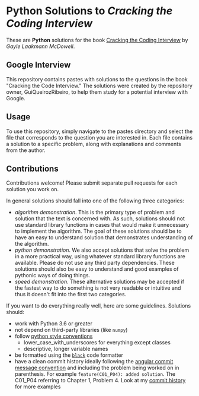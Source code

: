 # Python Solutions to *Cracking the Coding Interview*

These are **Python** solutions for the book [Cracking the Coding Interview](http://englishonlineclub.com/pdf/Cracking%20the%20Coding%20Interview%20-%20189%20Programming%20Questions%20and%20Solutions%20(6th%20Edition)%20[EnglishOnlineClub.com].pdf) by *Gayle Laakmann McDowell*.

## Google Interview

This repository contains pastes with solutions to the questions in the book "Cracking the Code Interview." The solutions were created by the repository owner, GuiQueirozRibeiro, to help them study for a potential interview with Google.

## Usage

To use this repository, simply navigate to the pastes directory and select the file that corresponds to the question you are interested in. Each file contains a solution to a specific problem, along with explanations and comments from the author.

## Contributions

Contributions welcome! Please submit separate pull requests for each solution you work on.

In general solutions should fall into one of the following three categories:
 - *algorithm demonstration*.  This is the primary type of problem and solution that the text is concerned with. As
 such, solutions should not use standard library functions in cases that would make it unnecessary to implement the
 algorithm.  The goal of these solutions should be to have an easy to understand solution that demonstrates
 understanding of the algorithm.
 - *python demonstration*.  We also accept solutions that solve the problem in a more practical way, using whatever
 standard library functions are available.  Please do not use any third party dependencies.  These solutions should
 also be easy to understand and good examples of pythonic ways of doing things.
 - *speed demonstration*.  These alternative solutions may be accepted if the fastest way to do something is not very
 readable or intuitive and thus it doesn't fit into the first two categories.

If you want to do everything really well, here are some guidelines. Solutions should:
 - work with Python 3.6 or greater
 - not depend on third-party libraries (like `numpy`)
 - follow [python style conventions](https://www.python.org/dev/peps/pep-0008/)
   - lower_case_with_underscores for everything except classes
   - descriptive, longer variable names
 - be formatted using the [`black`](https://black.readthedocs.io/en/stable/) code formatter
 - have a clean commit history ideally following the
 [angular commit message convention](https://github.com/angular/angular/blob/master/CONTRIBUTING.md#type)
 and including the problem being worked on in parenthesis. For example `feature(C01_P04): added solution`.  The C01_P04
 referring to Chapter 1, Problem 4.  Look at my [commit history](https://github.com/GuiQueirozRibeiro/Google_Interview/commits) for more examples
